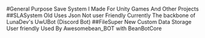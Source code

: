 #General Purpose Save System I Made For Unity Games And Other Projects
##SLASystem
Old
Uses Json
Not user Friendly
Currently The backbone of LunaDev's UwUBot (Discord Bot)
##FileSuper
New
Custom Data Storage
User friendly
Used By Awesomebean_BOT with BeanBotCore